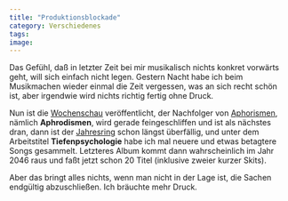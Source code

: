 ```yaml
---
title: "Produktionsblockade"
category: Verschiedenes
tags: 
image: 
---
```


Das Gefühl, daß in letzter Zeit bei mir musikalisch nichts konkret vorwärts geht, will sich einfach nicht legen. Gestern Nacht habe ich beim Musikmachen wieder einmal die Zeit vergessen, was an sich recht schön ist, aber irgendwie wird nichts richtig fertig ohne Druck.

Nun ist die [Wochenschau](/downloads) veröffentlicht, der Nachfolger von [Aphorismen](http://shopbase.finetunes.net/shopserver/ActionServlet?cmd=albumdetails&labelid=1096024322678&albumid=1101661641775), nämlich **Aphrodismen**, wird gerade feingeschliffen und ist als nächstes dran, dann ist der [Jahresring](/downloads) schon längst überfällig, und unter dem Arbeitstitel **Tiefenpsychologie** habe ich mal neuere und etwas betagtere Songs gesammelt. Letzteres Album kommt dann wahrscheinlich im Jahr 2046 raus und faßt jetzt schon 20 Titel (inklusive zweier kurzer Skits).

Aber das bringt alles nichts, wenn man nicht in der Lage ist, die Sachen endgültig abzuschließen. Ich bräuchte mehr Druck.

